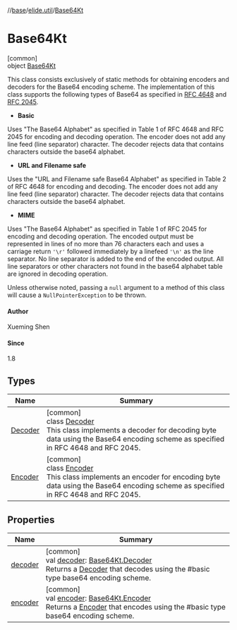 //[base](../../../index.md)/[elide.util](../index.md)/[Base64Kt](index.md)

# Base64Kt

[common]\
object [Base64Kt](index.md)

This class consists exclusively of static methods for obtaining encoders and decoders for the Base64 encoding scheme. The implementation of this class supports the following types of Base64 as specified in [RFC 4648](http://www.ietf.org/rfc/rfc4648.txt) and [RFC 2045](http://www.ietf.org/rfc/rfc2045.txt).

- 
   <a id="basic">**Basic**</a>

Uses &quot;The Base64 Alphabet&quot; as specified in Table 1 of RFC 4648 and RFC 2045 for encoding and decoding operation. The encoder does not add any line feed (line separator) character. The decoder rejects data that contains characters outside the base64 alphabet.

- 
   <a id="url">**URL and Filename safe**</a>

Uses the &quot;URL and Filename safe Base64 Alphabet&quot; as specified in Table 2 of RFC 4648 for encoding and decoding. The encoder does not add any line feed (line separator) character. The decoder rejects data that contains characters outside the base64 alphabet.

- 
   <a id="mime">**MIME**</a>

Uses &quot;The Base64 Alphabet&quot; as specified in Table 1 of RFC 2045 for encoding and decoding operation. The encoded output must be represented in lines of no more than 76 characters each and uses a carriage return `'\r'` followed immediately by a linefeed `'\n'` as the line separator. No line separator is added to the end of the encoded output. All line separators or other characters not found in the base64 alphabet table are ignored in decoding operation.

Unless otherwise noted, passing a `null` argument to a method of this class will cause a `NullPointerException` to be thrown.

#### Author

Xueming Shen

#### Since

1.8

## Types

| Name | Summary |
|---|---|
| [Decoder](-decoder/index.md) | [common]<br>class [Decoder](-decoder/index.md)<br>This class implements a decoder for decoding byte data using the Base64 encoding scheme as specified in RFC 4648 and RFC 2045. |
| [Encoder](-encoder/index.md) | [common]<br>class [Encoder](-encoder/index.md)<br>This class implements an encoder for encoding byte data using the Base64 encoding scheme as specified in RFC 4648 and RFC 2045. |

## Properties

| Name | Summary |
|---|---|
| [decoder](decoder.md) | [common]<br>val [decoder](decoder.md): [Base64Kt.Decoder](-decoder/index.md)<br>Returns a [Decoder](-decoder/index.md) that decodes using the #basic type base64 encoding scheme. |
| [encoder](encoder.md) | [common]<br>val [encoder](encoder.md): [Base64Kt.Encoder](-encoder/index.md)<br>Returns a [Encoder](-encoder/index.md) that encodes using the #basic type base64 encoding scheme. |
